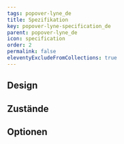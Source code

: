 ```yaml
---
tags: popover-lyne_de
title: Spezifikation
key: popover-lyne-specification_de
parent: popover-lyne_de
icon: specification
order: 2
permalink: false
eleventyExcludeFromCollections: true
---
```


## Design 

## Zustände

## Optionen


